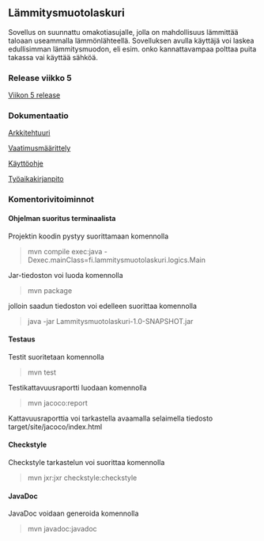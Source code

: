 ## Lämmitysmuotolaskuri

Sovellus on suunnattu omakotiasujalle, jolla on mahdollisuus lämmittää taloaan useammalla lämmönlähteellä. Sovelluksen avulla käyttäjä voi laskea edullisimman lämmitysmuodon, eli esim. onko kannattavampaa polttaa puita takassa vai käyttää sähköä.

### Release viikko 5
[Viikon 5 release](https://github.com/armijuha/ot-harjoitustyo/releases/tag/viikko5)

### Dokumentaatio

[Arkkitehtuuri](https://github.com/armijuha/ot-harjoitustyo/blob/master/dokumentaatio/arkkitehtuuri.md)

[Vaatimusmäärittely](https://github.com/armijuha/ot-harjoitustyo/blob/master/dokumentaatio/vaatimusmaarittely.md)

[Käyttöohje](https://github.com/armijuha/ot-harjoitustyo/blob/master/dokumentaatio/kayttoohje.md)

[Työaikakirjanpito](https://github.com/armijuha/ot-harjoitustyo/blob/master/dokumentaatio/tuntikirjanpito.md)

### Komentorivitoiminnot

#### Ohjelman suoritus terminaalista

Projektin koodin pystyy suorittamaan komennolla 
> mvn compile exec:java -Dexec.mainClass=fi.lammitysmuotolaskuri.logics.Main

Jar-tiedoston voi luoda komennolla
> mvn package

jolloin saadun tiedoston voi edelleen suorittaa komennolla
> java -jar Lammitysmuotolaskuri-1.0-SNAPSHOT.jar

#### Testaus

Testit suoritetaan komennolla

> mvn test

Testikattavuusraportti luodaan komennolla

> mvn jacoco:report

Kattavuusraporttia voi tarkastella avaamalla selaimella tiedosto target/site/jacoco/index.html

#### Checkstyle

Checkstyle tarkastelun voi suorittaa komennolla
> mvn jxr:jxr checkstyle:checkstyle

#### JavaDoc

JavaDoc voidaan generoida komennolla
> mvn javadoc:javadoc
